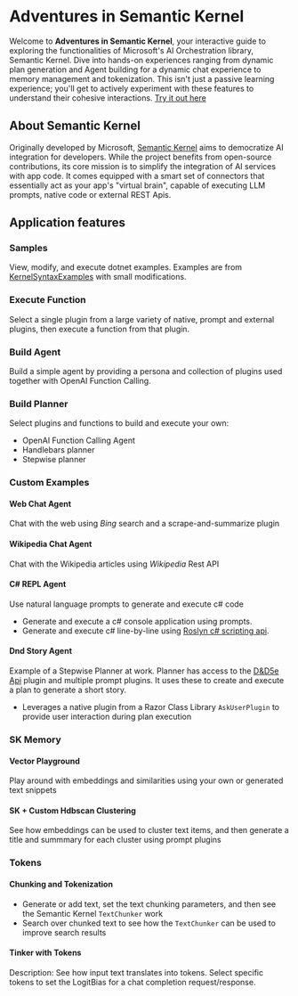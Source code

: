 # Adventures in Semantic Kernel

Welcome to **Adventures in Semantic Kernel**, your interactive guide to exploring the functionalities of Microsoft's AI Orchestration library, Semantic Kernel. Dive into hands-on experiences ranging from dynamic plan generation and Agent building for a dynamic chat experience to memory management and tokenization. This isn't just a passive learning experience; you'll get to actively experiment with these features to understand their cohesive interactions. [Try it out here](https://adventuresinsemantickernel.azurewebsites.net/)

## About Semantic Kernel

Originally developed by Microsoft, [Semantic Kernel](https://learn.microsoft.com/en-us/semantic-kernel/overview/) aims to democratize AI integration for developers. While the project benefits from open-source contributions, its core mission is to simplify the integration of AI services with app code. It comes equipped with a smart set of connectors that essentially act as your app's "virtual brain", capable of executing LLM prompts, native code or external REST Apis.

## Application features

### Samples
View, modify, and execute dotnet examples. Examples are from [KernelSyntaxExamples](https://github.com/microsoft/semantic-kernel/tree/main/dotnet/samples/KernelSyntaxExamples) with small modifications.

### Execute Function
Select a single plugin from a large variety of native, prompt and external plugins, then execute a function from that plugin.

### Build Agent
Build a simple agent by providing a persona and collection of plugins used together with OpenAI Function Calling.

### Build Planner
Select plugins and functions to build and execute your own:
  - OpenAI Function Calling Agent
  - Handlebars planner
  - Stepwise planner


### Custom Examples

#### Web Chat Agent
Chat with the web using _Bing_ search and a scrape-and-summarize plugin

#### Wikipedia Chat Agent
Chat with the Wikipedia articles using _Wikipedia_ Rest API

#### C# REPL Agent
Use natural language prompts to generate and execute c# code
 - Generate and execute a c# console application using prompts.
 - Generate and execute c# line-by-line using [Roslyn c# scripting api](https://github.com/dotnet/roslyn/blob/main/docs/wiki/Scripting-API-Samples.md).

#### Dnd Story Agent
Example of a Stepwise Planner at work. Planner has access to the [D&D5e Api](https://www.dnd5eapi.co/) plugin and multiple prompt plugins. It uses these to create and execute a plan to generate a short story.
 - Leverages a native plugin from a Razor Class Library `AskUserPlugin` to provide user interaction during plan execution

### SK Memory

#### Vector Playground
Play around with embeddings and similarities using your own or generated text snippets

#### SK + Custom Hdbscan Clustering
See how embeddings can be used to cluster text items, and then generate a title and summmary for each cluster using prompt plugins

### Tokens

#### Chunking and Tokenization
 - Generate or add text, set the text chunking parameters, and then see the Semantic Kernel `TextChunker` work
 - Search over chunked text to see how the `TextChunker` can be used to improve search results

#### Tinker with Tokens
Description: See how input text translates into tokens. Select specific tokens to set the LogitBias for a chat completion request/response.

